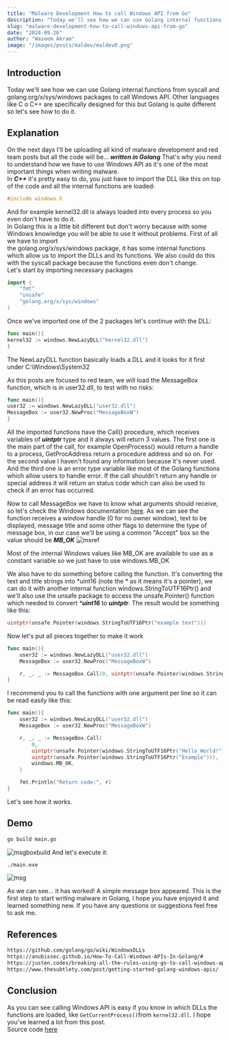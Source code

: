 ```yaml
---
title: "Malware Development How to call Windows API from Go"
description: "Today we'll see how we can use Golang internal functions from syscall and golang.org/x/sys/windows packages to call Windows API."
slug: "malware-development-how-to-call-windows-api-from-go"
date: "2024-09-26"
author: "Waseem Akram"
image: "/images/posts/maldev/maldev0.png"
---
```


## Introduction

Today we'll see how we can use Golang internal functions from syscall and golang.org/x/sys/windows packages to call Windows API. Other languages like C o C++ are specifically designed for this but Golang is quite different so let's see how to do it.

## Explanation

On the next days I'll be uploading all kind of malware development and red team posts but all the code will be... _**written in Golang**_ That's why you need to understand how we have to use Windows API as it's one of the most important things when writing malware.<br>
In _**C++**_ it's pretty easy to do, you just have to import the DLL like this on top of the code and all the internal functions are loaded:

```c showLineNumbers
#include windows.h
```

And for example kernel32.dll is always loaded into every process so you even don't have to do it. <br>
In Golang this is a little bit different but don't worry because with some Windows knowledge you will be able to use it without problems. First of all we have to import <br>
the golang.org/x/sys/windows package, it has some internal functions which allow us to import the DLLs and its functions. We also could do this with the syscall package because the functions even don't change.<br>
Let's start by importing necessary packages

```go showLineNumbers
import (
    "fmt"
    "unsafe"
    "golang.org/x/sys/windows"
)
```

Once we've imported one of the 2 packages let's continue with the DLL:

```go showLineNumbers
func main(){
kernel32 := windows.NewLazyDLL("kernel32.dll")
}
```

The NewLazyDLL function basically loads a DLL and it looks for it first under C:\Windows\System32

As this posts are focused to red team, we will load the MessageBox function, which is in user32.dll, to test with no risks:

```go showLineNumbers
func main(){
user32 := windows.NewLazyDLL("user32.dll")
MessageBox := user32.NewProc("MessageBoxW")
}
```

All the imported functions have the Call() procedure, which receives variables of _**uintptr**_ type and it always will return 3 values. The first one is the main part of the call, for example OpenProcess() would return a handle to a process, GetProcAddress return a procedure address and so on. For the second value I haven't found any information because it's never used. And the third one is an error type variable like most of the Golang functions which allow users to handle error. If the call shouldn't return any handle or special address it will return an status code which can also be used to check if an error has occurred.

Now to call MessageBox we have to know what arguments should receive, so let's check the Windows documentation [here](https://learn.microsoft.com/en-us/windows/win32/api/winuser/nf-winuser-messagebox). As we can see the function receives a window handle (0 for no owner window), text to be displayed, message title and some other flags to determine the type of message box, in our case we'll be using a common "Accept" box so the value should be _**MB_OK**_ ![msref](/images/posts/maldev/msref.png)

Most of the internal Windows values like MB_OK are available to use as a constant variable so we just have to use windows.MB_OK

We also have to do something before calling the function. It's converting the text and title strings into *uint16 (note the * as it means it's a pointer), we can do it with another internal function windows.StringToUTF16Ptr() and we'll also use the unsafe package to access the unsafe.Pointer() function which needed to convert _***uint16**_ to _**uintptr**_. The result would be something like this:

```go showLineNumbers
uintptr(unsafe.Pointer(windows.StringToUTF16Ptr("example text")))
```

Now let's put all pieces together to make it work

```go showLineNumbers
func main(){
    user32 := windows.NewLazyDLL("user32.dll")
    MessageBox := user32.NewProc("MessageBoxW")

    r, _, _ := MessageBox.Call(0, uintptr(unsafe.Pointer(windows.StringToUTF16Ptr("Hello World!"))), uintptr(unsafe.Pointer(windows.StringToUTF16Ptr("Example"))), windows.MB_OK)
}
```

I recommend you to call the functions with one argument per line so it can be read easily like this:

```go showLineNumbers
func main(){
    user32 := windows.NewLazyDLL("user32.dll")
    MessageBox := user32.NewProc("MessageBoxW")

    r, _, _ := MessageBox.Call(
        0,
        uintptr(unsafe.Pointer(windows.StringToUTF16Ptr("Hello World!"))),
        uintptr(unsafe.Pointer(windows.StringToUTF16Ptr("Example"))),
        windows.MB_OK,
    )

    fmt.Println("Return code:", r)
}
```

Let's see how it works.

## Demo

```bash showLineNumbers
go build main.go
```

![msgboxbuild](/images/posts/maldev/msgboxbuild.png) And let's execute it:

```bash showLineNumbers
./main.exe
```

![msg](/images/posts/maldev/msg.png)

As we can see... it has worked! A simple message box appeared. This is the first step to start writing malware in Golang, I hope you have enjoyed it and learned something new. If you have any questions or suggestions feel free to ask me.

## References

```bash showLineNumbers
https://github.com/golang/go/wiki/WindowsDLLs
https://anubissec.github.io/How-To-Call-Windows-APIs-In-Golang/#
https://justen.codes/breaking-all-the-rules-using-go-to-call-windows-api-2cbfd8c79724?gi=1337f3df6dc9
https://www.thesubtlety.com/post/getting-started-golang-windows-apis/
```

## Conclusion

As you can see calling Windows API is easy if you know in which DLLs the functions are loaded, like `GetCurrentProcess()`from `kernel32.dll`. I hope you've learned a lot from this post. <br>
Source code [here](https://hackerwasii.com)
